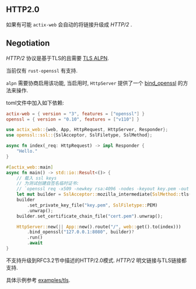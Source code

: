 ## HTTP2.0
如果有可能 `actix-web` 会自动的将链接升级成 _HTTP/2_ .

## Negotiation
_HTTP/2_ 协议是基于TLS的且需要 [TLS ALPN](https://tools.ietf.org/html/rfc7301).

当前仅有 `rust-openssl` 有支持.

`alpn` 需要协商启用该功能, 当启用时, `HttpServer` 提供了一个 [bind_openssl](https://docs.rs/actix-web/3/actix_web/struct.HttpServer.html#method.bind_openssl)
的方法来操作.

toml文件中加入如下依赖:

```toml
actix-web = { version = "3", features = ["openssl"] }
openssl = { version = "0.10", features = ["v110"] }
```

```rust
use actix_web::{web, App, HttpRequest, HttpServer, Responder};
use openssl::ssl::{SslAcceptor, SslFiletype, SslMethod};

async fn index(_req: HttpRequest) -> impl Responder {
    "Hello."
}

#[actix_web::main]
async fn main() -> std::io::Result<()> {
    // 载入 ssl keys
    // 为测试创建自签名临时证书:
    // `openssl req -x509 -newkey rsa:4096 -nodes -keyout key.pem -out cert.pem -days 365 -subj '/CN=localhost'`
    let mut builder = SslAcceptor::mozilla_intermediate(SslMethod::tls()).unwrap();
    builder
        .set_private_key_file("key.pem", SslFiletype::PEM)
        .unwrap();
    builder.set_certificate_chain_file("cert.pem").unwrap();

    HttpServer::new(|| App::new().route("/", web::get().to(index)))
        .bind_openssl("127.0.0.1:8080", builder)?
        .run()
        .await
}
```
不支持升级到RFC3.2节中描述的HTTP/2.0模式. _HTTP/2_ 明文链接与TLS链接都支持.

具体示例参考 [examples/tls](https://github.com/actix/examples/tree/master/rustls).